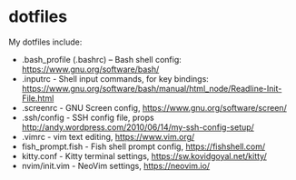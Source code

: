 # dotfiles

My dotfiles include:

- .bash_profile (.bashrc) – Bash shell config: https://www.gnu.org/software/bash/
- .inputrc - Shell input commands, for key bindings: https://www.gnu.org/software/bash/manual/html_node/Readline-Init-File.html
- .screenrc - GNU Screen config, https://www.gnu.org/software/screen/
- .ssh/config - SSH config file, props http://andy.wordpress.com/2010/06/14/my-ssh-config-setup/
- .vimrc - vim text editing, https://www.vim.org/
- fish_prompt.fish - Fish shell prompt config, https://fishshell.com/
- kitty.conf - Kitty terminal settings, https://sw.kovidgoyal.net/kitty/
- nvim/init.vim - NeoVim settings, https://neovim.io/